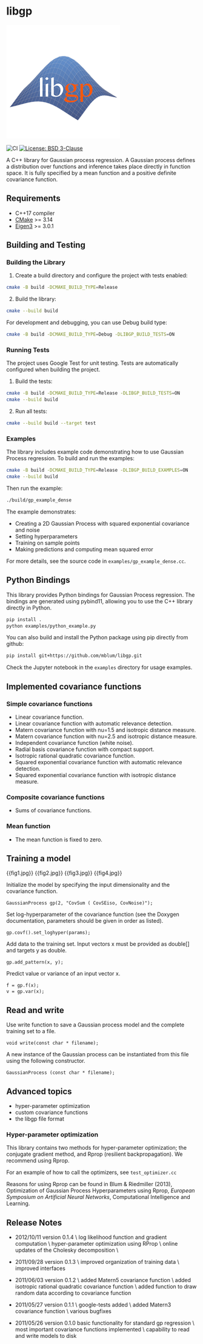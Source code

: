 # libgp

<img src="assets/logo300.png" alt="libgp logo" />

![CI](https://github.com/mblum/libgp/workflows/CI/badge.svg)
[![License: BSD 3-Clause](https://img.shields.io/badge/License-BSD%203--Clause-blue.svg)](https://opensource.org/licenses/BSD-3-Clause)

A C++ library for Gaussian process regression. A Gaussian process defines a distribution over functions and inference takes place directly in function space. It is fully specified by a mean function and a positive definite covariance function.

## Requirements

* C++17 compiler
* [CMake](https://cmake.org/) >= 3.14
* [Eigen3](https://eigen.tuxfamily.org/) >= 3.0.1

## Building and Testing

### Building the Library

1. Create a build directory and configure the project with tests enabled:
```bash
cmake -B build -DCMAKE_BUILD_TYPE=Release
```

2. Build the library:
```bash
cmake --build build
```

For development and debugging, you can use Debug build type:
```bash
cmake -B build -DCMAKE_BUILD_TYPE=Debug -DLIBGP_BUILD_TESTS=ON
```

### Running Tests

The project uses Google Test for unit testing. Tests are automatically configured when building the project.

1. Build the tests:
```bash
cmake -B build -DCMAKE_BUILD_TYPE=Release -DLIBGP_BUILD_TESTS=ON 
cmake --build build
```

2. Run all tests:
```bash
cmake --build build --target test
```

### Examples

The library includes example code demonstrating how to use Gaussian Process regression. To build and run the examples:

```bash
cmake -B build -DCMAKE_BUILD_TYPE=Release -DLIBGP_BUILD_EXAMPLES=ON
cmake --build build
```

Then run the example:
```bash
./build/gp_example_dense 
```

The example demonstrates:
- Creating a 2D Gaussian Process with squared exponential covariance and noise
- Setting hyperparameters
- Training on sample points
- Making predictions and computing mean squared error

For more details, see the source code in `examples/gp_example_dense.cc`.


## Python Bindings

This library provides Python bindings for Gaussian Process regression. The bindings are generated using pybind11, allowing you to use the C++ library directly in Python.

```bash
pip install .
python examples/python_example.py
```

You can also build and install the Python package using pip directly from github:

```bash
pip install git+https://github.com/mblum/libgp.git
```

Check the Jupyter notebook in the `examples` directory for usage examples. 

## Implemented covariance functions

### Simple covariance functions

* Linear covariance function.
* Linear covariance function with automatic relevance detection. 
* Matern covariance function with nu=1.5 and isotropic distance measure.
* Matern covariance function with nu=2.5 and isotropic distance measure.
* Independent covariance function (white noise).
* Radial basis covariance function with compact support.
* Isotropic rational quadratic covariance function. 
* Squared exponential covariance function with automatic relevance detection.
* Squared exponential covariance function with isotropic distance measure.

### Composite covariance functions

* Sums of covariance functions.

### Mean function

* The mean function is fixed to zero.

## Training a model

{{fig1.jpg}} {{fig2.jpg}} {{fig3.jpg}} {{fig4.jpg}}

Initialize the model by specifying the input dimensionality and the covariance function.

    GaussianProcess gp(2, "CovSum ( CovSEiso, CovNoise)");

Set log-hyperparameter of the covariance function (see the Doxygen documentation, parameters should be given in order as listed).

    gp.covf().set_loghyper(params);

Add data to the training set. Input vectors x must be provided as double[] and targets y as double.

    gp.add_pattern(x, y);

Predict value or variance of an input vector x. 

    f = gp.f(x);
    v = gp.var(x);

## Read and write

Use write function to save a Gaussian process model and the complete training set to a file.

    void write(const char * filename);

A new instance of the Gaussian process can be instantiated from this file using the following constructor.

    GaussianProcess (const char * filename);

## Advanced topics

* hyper-parameter optimization
* custom covariance functions
* the libgp file format

### Hyper-parameter optimization

This library contains two methods for hyper-parameter optimization; the conjugate
gradient method, and Rprop (resilient backpropagation). We recommend using Rprop.

For an example of how to call the optimizers, see `test_optimizer.cc`

Reasons for using Rprop can be found in Blum & Riedmiller (2013),
Optimization of Gaussian Process Hyperparameters using Rprop, *European Symposium
on Artificial Neural Networks*, Computational Intelligence and Learning.


## Release Notes

* 2012/10/11 version 0.1.4 \\
  log likelihood function and gradient computation \\
  hyper-parameter optimization using RProp \\
  online updates of the Cholesky decomposition \\

* 2011/09/28 version 0.1.3 \\
  improved organization of training data \\
  improved interfaces
  
* 2011/06/03 version 0.1.2 \\
  added Matern5 covariance function \\
  added isotropic rational quadratic covariance function \\
  added function to draw random data according to covariance function 
 
* 2011/05/27 version 0.1.1 \\
  google-tests added \\
  added Matern3 covariance function \\
  various bugfixes

* 2011/05/26 version 0.1.0
  basic functionality for standard gp regression \\
  most important covariance functions implemented \\
  capability to read and write models to disk
